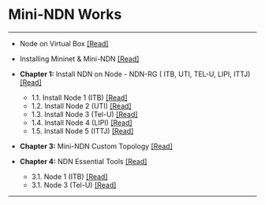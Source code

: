  # Mini-NDN Works 
 ****
 
 - <b></b> Node on Virtual Box [[Read]](https://github.com/syaifulahdan/Mini-NDN-Work/blob/main/Assignment%200:Chapter/Chapter-1.md)
 - <b></b> Installing Mininet & Mini-NDN [[Read]](https://github.com/syaifulahdan/Mini-NDN-Work/blob/main/Assignment%200:Chapter/Chapter-2.md)  
 - <b>Chapter 1:</b> Install NDN on Node - NDN-RG ( ITB, UTI, TEL-U, LIPI, ITTJ) [[Read]](https://github.com/syaifulahdan/Mini-NDN-Work/blob/main/Assignment%200:Chapter/Chapter-3.md)
     - 1.1. Install Node 1 (ITB) [[Read]](https://github.com/syaifulahdan/Mini-NDN-Work/blob/main/Assignment%200:Chapter/Chapter-3.md#31-install-node-1-itb)
     - 1.2. Install Node 2 (UTI) [[Read]](https://github.com/syaifulahdan/Mini-NDN-Work/blob/main/Assignment%200:Chapter/Chapter-3.md#32-install-node-2-uti)
     - 1.3. Install Node 3 (Tel-U) [[Read]](https://github.com/syaifulahdan/Mini-NDN-Work/blob/main/Assignment%200:Chapter/Chapter-3.md#33-install-node-3-tel-u)
     - 1.4. Install Node 4 (LIPI) [[Read]](https://github.com/syaifulahdan/Mini-NDN-Work/blob/main/Assignment%200:Chapter/Chapter-3.md#34-install-node-4-lipi)
     - 1.5. Install Node 5 (ITTJ) [[Read]](https://github.com/syaifulahdan/Mini-NDN-Work/blob/main/Assignment%200:Chapter/Chapter-3.md#35-install-node-5-ittj)

 - <b>Chapter 3:</b> Mini-NDN Custom Topology [[Read]](https://github.com/syaifulahdan/Mini-NDN-Work/blob/main/Assignment%200:Chapter/Chapter-4.md)  
 - <b>Chapter 4:</b> NDN Essential Tools  [[Read]](https://github.com/syaifulahdan/Mini-NDN-Work/blob/main/Assignment%200:Chapter/Chapter-5.md)  
     - 3.1. Node 1 (ITB) [[Read]](https://github.com/syaifulahdan/Mini-NDN-Work/blob/main/Assignment%200:Chapter/Chapter-5.md#51-install-ndn-essential-tools-node-1-itb)
     - 3.1. Node 3 (Tel-U) [[Read]](https://github.com/syaifulahdan/Mini-NDN-Work/blob/main/Assignment%200:Chapter/Chapter-5.md#53-install-ndn-essential-tools-node-3-tel-u)

 ****
